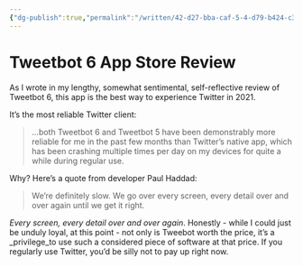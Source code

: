 ```yaml
---
{"dg-publish":true,"permalink":"/written/42-d27-bba-caf-5-4-d79-b424-c39706-be-9-b40/","dgHomeLink":true,"dgPassFrontmatter":false}
---
```


# Tweetbot 6 App Store Review
As I wrote in my lengthy, somewhat sentimental, self-reflective review of Tweetbot 6, this app is the best way to experience Twitter in 2021.

It’s the most reliable Twitter client:

> …both Tweetbot 6 and Tweetbot 5 have been demonstrably more reliable for me in the past few months than Twitter’s native app, which has been crashing multiple times per day on my devices for quite a while during regular use.

Why? Here’s a quote from developer Paul Haddad:
> We’re definitely slow. We go over every screen, every detail over and over again until we get it right.

_Every screen, every detail over and over again_. Honestly - while I could just be unduly loyal, at this point - not only is Tweebot worth the price, it’s a _privilege_to use such a considered piece of software at that price. If you regularly use Twitter, you’d be silly not to pay up right now.
